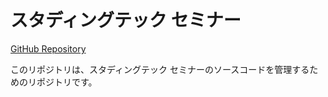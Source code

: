 # スタディングテック セミナー

[GitHub Repository](https://github.com/Tomoki-Saito/studying-tech-seminar)

このリポジトリは、スタディングテック セミナーのソースコードを管理するためのリポジトリです。
